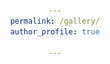 ```yaml
---
permalink: /gallery/
author_profile: true

---
```


<html>
<head>
    <title>My Gallery</title>
    <style>
        /* 样式用于美化页面 */
        body {
            font-family: Arial, sans-serif;
            text-align: center;
        }

        .gallery-item {
            margin: 20px;
        }

        /* 样式用于布局图片、时间和事件 */
        .photo {
            display: block;
            margin: 0 auto;
            max-width: 100%;
            height: auto;
        }

        .time {
            font-size: 1.2em;
            font-weight: bold;
        }

        .event {
            font-style: italic;
        }
    </style>
</head>
<body>
    <h1>Welcome to My Gallery</h1>

    <!-- 第一张照片 -->
    <div class="gallery-item">
        <img src="../images/开学典礼.jpg" alt="Photo 1" class="photo" style="width: 30%; max-width: 300px; height: auto; max-height: 500px;">
        <p class="time">September 20, 2020</p>
        <p class="event">Delivering a speech as a representative of the freshman class at the opening ceremony.</p>
    </div>
    
    <!-- 第一张照片 -->
    <div class="gallery-item">
        <img src="../images/东门门口.jpg" alt="Photo 1" class="photo" style="width: 30%; max-width: 300px; height: auto; max-height: 500px;">
        <p class="time">September 3, 2020</p>
        <p class="event">To commemorate my first visit to the university, at the entrance of USTC</p>
    </div>

    <!-- 第二张照片 -->
    <div class="gallery-item">
        <div style="display: flex; align-items: center;">
            <img src="../images/东门门口.jpg" alt="Photo 1" class="photo" style="width: 30%; max-width: 300px; height: auto; max-height: 500px;">
            <img src="../images/东门门口.jpg" alt="Photo 1" class="photo" style="width: 30%; max-width: 300px; height: auto; max-height: 500px;">
        </div>
        <p class="time">2023年5月15日</p>
        <p class="event">毕业典礼</p>
    </div>

    <!-- 添加更多照片和相关信息 -->
    
</body>
</html>
